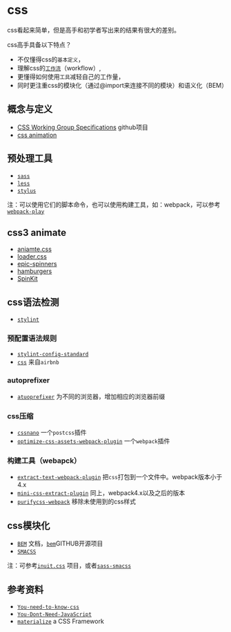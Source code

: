 # css

css看起来简单，但是高手和初学者写出来的结果有很大的差别。

css高手具备以下特点？

* 不仅懂得css的`基本定义`，
* 理解css的[`工作流`](https://vimeo.com/15982903)（workflow）,
* 更懂得如何使用`工具`减轻自己的工作量，
* 同时更注重css的模块化（通过@import来连接不同的模块）和语义化（BEM）

## 概念与定义

* [CSS Working Group Specifications](https://github.com/w3c/csswg-drafts) github项目
* [css animation](https://github.com/w3c/css-houdini-drafts.git)

## 预处理工具

* [` sass `](https://github.com/sass/sass)
* [` less `](https://github.com/less/less.js)
* [` stylus `](https://github.com/stylus/stylus)

注：可以使用它们的脚本命令，也可以使用构建工具，如：webpack，可以参考[` webpack-play `](https://github.com/lvzhenbang/webpack-play)

## css3 animate

* [aniamte.css](https://github.com/daneden/animate.css)
* [loader.css](https://github.com/ConnorAtherton/loaders.css)
* [epic-spinners](https://github.com/epicmaxco/epic-spinners)
* [hamburgers](https://github.com/jonsuh/hamburgers)
* [SpinKit](https://github.com/tobiasahlin/SpinKit)

## css语法检测

* [` stylint `](https://github.com/stylelint/stylelint)

### 预配置语法规则

* [` stylint-config-standard `](https://github.com/stylelint/stylelint)
* [` css `](https://github.com/airbnb/css) 来自` airbnb `

### autoprefixer

* [`atuoprefixer`](https://github.com/postcss/autoprefixer) 为不同的浏览器，增加相应的浏览器前缀

### css压缩

* [` cssnano `](https://github.com/cssnano/cssnano) 一个`postcss`插件
* [` optimize-css-assets-webpack-plugin `](https://www.npmjs.com/package/optimize-css-assets-webpack-plugin) 一个`webpack`插件

### 构建工具（webapck）

* [` extract-text-webpack-plugin `](https://github.com/webpack-contrib/extract-text-webpack-plugin) 把`css`打包到一个文件中。webpack版本小于4.x
* [` mini-css-extract-plugin `](https://github.com/webpack-contrib/mini-css-extract-plugin) 同上，webpack4.x以及之后的版本
* [` purifycss-webpack `](https://github.com/webpack-contrib/purifycss-webpack) 移除未使用到的css样式

## css模块化

* [` BEM `](https://en.bem.info/methodology/quick-start/) 文档，[` bem `](https://github.com/bem)GITHUB开源项目
* [` SMACSS `](https://clubmate.fi/oocss-acss-bem-smacss-what-are-they-what-should-i-use/)

注：可参考[` inuit.css `](https://github.com/csswizardry/inuit.css) 项目，或者[` sass-smacss `](https://github.com/jonathanpath/SASS-SMACSS)

## 参考资料

* [` You-need-to-know-css `](https://github.com/l-hammer/You-need-to-know-css)
* [` You-Dont-Need-JavaScript `](https://github.com/you-dont-need/You-Dont-Need-JavaScript)
* [` materialize `](https://github.com/Dogfalo/materialize) a CSS Framework
